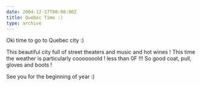```yaml
---
date: 2004-12-27T00:00:00Z
title: Quebec Time :)
type: archive
---
```


Oki time to go to Quebec city :)

This beautiful city full of street theaters and music and hot wines !  This time the weather is particularly cooooooold ! less than 0F !!! So good coat, pull, gloves and boots !

See you for the beginning of year :)